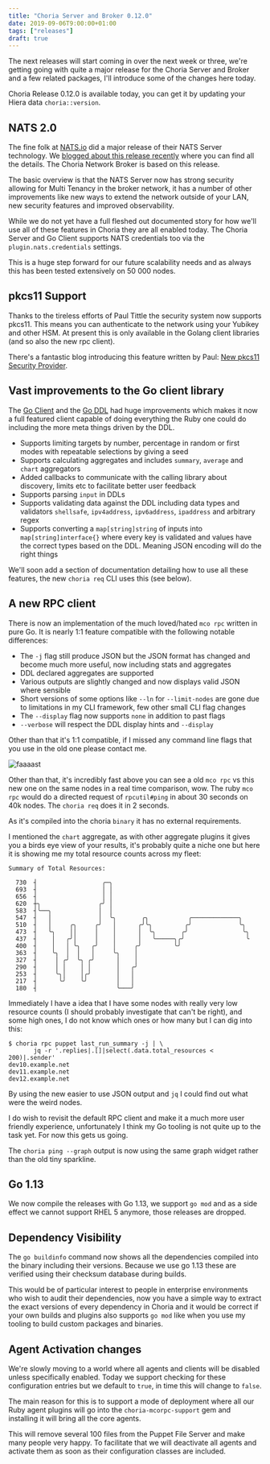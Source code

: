 ```yaml
---
title: "Choria Server and Broker 0.12.0"
date: 2019-09-06T9:00:00+01:00
tags: ["releases"]
draft: true
---
```


The next releases will start coming in over the next week or three, we're getting going with quite a major release for the Choria Server and Broker and a few related packages, I'll introduce some of the changes here today.

Choria Release 0.12.0 is available today, you can get it by updating your Hiera data `choria::version`.

<!--more-->

## NATS 2.0

The fine folk at [NATS.io](https://nats.io) did a major release of their NATS Server technology.  We [blogged about this release recently](https://choria.io/blog/post/2019/08/01/nats_20_networking/) where you can find all the details. The Choria Network Broker is based on this release.

The basic overview is that the NATS Server now has strong security allowing for Multi Tenancy in the broker network, it has a number of other improvements like new ways to extend the network outside of your LAN, new security features and improved observability.

While we do not yet have a full fleshed out documented story for how we'll use all of these features in Choria they are all enabled today.  The Choria Server and Go Client supports NATS credentials too via the `plugin.nats.credentials` settings.

This is a huge step forward for our future scalability needs and as always this has been tested extensively on 50 000 nodes.

## pkcs11 Support

Thanks to the tireless efforts of Paul Tittle the security system now supports pkcs11.  This means you can authenticate to the network using your Yubikey and other HSM. At present this is only available in the Golang client libraries (and so also the new rpc client).

There's a fantastic blog introducing this feature written by Paul: [New pkcs11 Security Provider](../pkcs11).

## Vast improvements to the Go client library

The [Go Client](https://godoc.org/github.com/choria-io/mcorpc-agent-provider/mcorpc/client) and the [Go DDL](https://godoc.org/github.com/choria-io/mcorpc-agent-provider/mcorpc/ddl/agent) had huge improvements which makes it now a full featured client capable of doing everything the Ruby one could do including the more meta things driven by the DDL.

 * Supports limiting targets by number, percentage in random or first modes with repeatable selections by giving a seed
 * Supports calculating aggregates and includes `summary`, `average` and `chart` aggregators
 * Added callbacks to communicate with the calling library about discovery, limits etc to facilitate better user feedback
 * Supports parsing `input` in DDLs
 * Supports validating data against the DDL including data types and validators `shellsafe`, `ipv4address`, `ipv6address`, `ipaddress` and arbitrary regex
 * Supports converting a `map[string]string` of inputs into `map[string]interface{}` where every key is validated and values have the correct types based on the DDL.  Meaning JSON encoding will do the right things

We'll soon add a section of documentation detailing how to use all these features, the new `choria req` CLI uses this (see below).

## A new RPC client

There is now an implementation of the much loved/hated `mco rpc` written in pure Go. It is nearly 1:1 feature compatible with the following notable differences:

 * The `-j` flag still produce JSON but the JSON format has changed and become much more useful, now including stats and aggregates
 * DDL declared aggregates are supported
 * Various outputs are slightly changed and now displays valid JSON where sensible
 * Short versions of some options like `--ln` for `--limit-nodes` are gone due to limitations in my CLI framework, few other small CLI flag changes
 * The `--display` flag now supports `none` in addition to past flags
 * `--verbose` will respect the DDL display hints and `--display`

Other than that it's 1:1 compatible, if I missed any command line flags that you use in the old one please contact me.

![faaaast](rpcclient.gif)

Other than that, it's incredibly fast above you can see a old `mco rpc` vs this new one on the same nodes in a real time comparison, wow.  The ruby `mco rpc` would do a directed request of `rpcutil#ping` in about 30 seconds on 40k nodes.  The `choria req` does it in 2 seconds.

As it's compiled into the choria `binary` it has no external requirements.

I mentioned the `chart` aggregate, as with other aggregate plugins it gives you a birds eye view of your results, it's probably quite a niche one but here it is showing me my total resource counts across my fleet:

```nohighlight
Summary of Total Resources:

  730  ┤                  ╭─╮
  693  ┤                  │ │
  656  ┤                  │ │
  620  ┼╮                ╭╯ │
  583  ┤╰──╮             │  │
  547  ┤   │             │  ╰╮       ╭╮           ╭─────────────╮
  510  ┤   │     ╭╮     ╭╯   │      ╭╯╰╮         ╭╯             ╰╮
  473  ┤   ╰╮    ││     │    │      │  ╰╮       ╭╯               ╰╮
  437  ┤    │   ╭╯│     │    │      │   ╰─────╮╭╯                 ╰
  400  ┤    │   │ ╰╮   ╭╯    │     ╭╯         ╰╯
  363  ┤    ╰╮  │  │   │     ╰╮    │
  327  ┤     │ ╭╯  ╰╮ ╭╯      │    │
  290  ┤     │ │    │ │       │   ╭╯
  253  ┤     ╰╮│    │╭╯       │   │
  217  ┤      ╰╯    ╰╯        │   │
  180  ┤                      ╰───╯
```

Immediately I have a idea that I have some nodes with really very low resource counts (I should probably investigate that can't be right), and some high ones, I do not know which ones or how many but I can dig into this:

```nohighlight
$ choria rpc puppet last_run_summary -j | \
       jq -r '.replies|.[]|select(.data.total_resources < 200)|.sender'
dev10.example.net
dev11.example.net
dev12.example.net
```

By using the new easier to use JSON output and `jq` I could find out what were the weird nodes.

I do wish to revisit the default RPC client and make it a much more user friendly experience, unfortunately I think my Go tooling is not quite up to the task yet.  For now this gets us going.

The `choria ping --graph` output is now using the same graph widget rather than the old tiny sparkline.

## Go 1.13

We now compile the releases with Go 1.13, we support `go mod` and as a side effect we cannot support RHEL 5 anymore, those releases are dropped.

## Dependency Visibility

The `go buildinfo` command now shows all the dependencies compiled into the binary including their versions.  Because we use go 1.13 these are verified using their checksum database during builds.

This would be of particular interest to people in enterprise environments who wish to audit their dependencies, now you have a simple way to extract the exact versions of every dependency in Choria and it would be correct if your own builds and plugins also supports `go mod` like when you use my tooling to build custom packages and binaries.

## Agent Activation changes

We're slowly moving to a world where all agents and clients will be disabled unless specifically enabled. Today we support checking for these configuration entries but we default to `true`, in time this will change to `false`.

The main reason for this is to support a mode of deployment where all our Ruby agent plugins will go into the `choria-mcorpc-support` gem and installing it will bring all the core agents.

This will remove several 100 files from the Puppet File Server and make many people very happy.  To facilitate that we will deactivate all agents and activate them as soon as their configuration classes are included.
